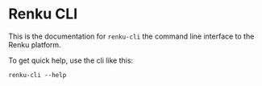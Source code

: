 # Renku CLI

This is the documentation for `renku-cli` the command line interface
to the Renku platform.

To get quick help, use the cli like this:

``` :renku-cli
renku-cli --help
```
